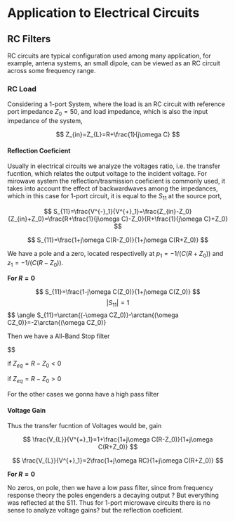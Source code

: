 
<style>
.images{
    text-align:center;
}
</style>
# Application to Electrical Circuits

## RC Filters

RC circuits are typical configuration used among many application, for example, antena systems, an small dipole, can be viewed as an RC circuit across some frequency range.

### RC Load 
Considering a 1-port System, where the load is an RC circuit with reference port impedance $Z_0=50$, and load impedance, which is also the input impedance of the system,

$$
Z_{in}=Z_{L}=R+\frac{1}{j\omega C}
$$
#### Reflection Coeficient

Usually in electrical circuits we analyze the voltages ratio, i.e. the transfer fucntion, which relates the output voltage to the incident voltage. For mirowave system the reflection/trasmission coeficient is commonly used, it takes into account the effect of backwardwaves among the impedances, which in this case for 1-port circuit, it is equal to the $S_{11}$ at the source port,

$$
S_{11}=\frac{V^{-}_1}{V^{+}_1}=\frac{Z_{in}-Z_0}{Z_{in}+Z_0}=\frac{R+\frac{1}{j\omega C}-Z_0}{R+\frac{1}{j\omega C}+Z_0}
$$


$$
S_{11}=\frac{1+j\omega C(R-Z_0)}{1+j\omega C(R+Z_0)}
$$


We have a pole and a zero, located respectivelly at $p_1=-1/ (C(R+Z_0))$ and $z_1=-1/ (C(R-Z_0))$. 

**For $R=0$**

$$
S_{11}=\frac{1-j\omega C(Z_0)}{1+j\omega C(Z_0)}
$$
$$
|S_{11}|=1
$$
$$
\angle S_{11}=\arctan{(-\omega CZ_0)}-\arctan{(\omega CZ_0)}=-2\arctan{(\omega CZ_0)}

Then we have a All-Band Stop filter

$$


if $Z_{eq}=R-Z_0<0$

if $Z_{eq}=R-Z_0>0$

For the other cases we gonna have a high pass filter

#### Voltage Gain
Thus the transfer fucntion of Voltages would be, gain

$$
\frac{V_{L}}{V^{+}_1}=1+\frac{1+j\omega C(R-Z_0)}{1+j\omega C(R+Z_0)}
$$


$$
\frac{V_{L}}{V^{+}_1}=2\frac{1+j\omega RC}{1+j\omega C(R+Z_0)}
$$


**For $R=0$**

No zeros, on pole, then we have a low pass filter, since from frequency response theory the poles engenders a decaying output ? But everything was reflected at the S11. Thus for 1-port microwave circuits there is no sense to analyze voltage gains? but the reflection coeficient.

